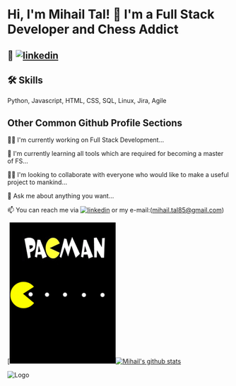 
# Hi, I'm Mihail Tal! 👋 I'm a Full Stack Developer and Chess Addict


## 🔗 [![linkedin](https://img.shields.io/badge/linkedin-0A66C2?style=for-the-badge&logo=linkedin&logoColor=white)](https://www.linkedin.com/in/talha-toparl%C4%B1-49055372/)




## 🛠 Skills
Python, Javascript, HTML, CSS, SQL, Linux, Jira, Agile


## Other Common Github Profile Sections
👩‍💻  I'm currently working on Full Stack Development...

🧠 I'm currently learning all tools which are required for becoming a master of FS...

👯‍♀️ I'm looking to collaborate with everyone who would like to make a useful project to mankind... 

🤔 Ask me about anything you want...

📫 You can reach me via [![linkedin](https://img.shields.io/badge/linkedin-0A66C2?style=for-the-badge&logo=linkedin&logoColor=white)](https://www.linkedin.com/in/talha-toparl%C4%B1-49055372/) or my e-mail:(mihail.tal85@gmail.com)

[![Pacman gif](https://github.com/Tal58/Tal58/blob/main/pacman_1u2pcy2y.gif)[![Mihail's github stats](https://github-readme-stats.vercel.app/api?username=Tal58)](https://github.com/Tal58/github-readme-stats)  





![Logo](https://bigthink.com/wp-content/uploads/2022/01/AdobeStock_236786791.jpeg?lb=1536,864)

